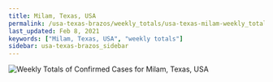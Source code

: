 ```yaml
---
title: Milam, Texas, USA
permalink: /usa-texas-brazos/weekly_totals/usa-texas-milam-weekly_totals.html
last_updated: Feb 8, 2021
keywords: ["Milam, Texas, USA", "weekly totals"]
sidebar: usa-texas-brazos_sidebar
---
```


![Weekly Totals of Confirmed Cases for Milam, Texas, USA](/covid_tracker/images/graphs/usa-texas-milam-weekly_totals_graph.png)
